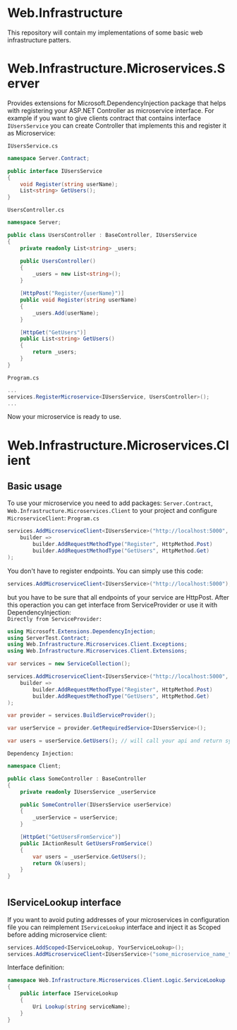 # Web.Infrastructure
This repository will contain my implementations of some basic web infrastructure patters.

# Web.Infrastructure.Microservices.Server
Provides extensions for Microsoft.DependencyInjection package that helps with registering your ASP.NET Controller as microservice interface. For example if you want to give clients contract that contains interface `IUsersService` you can create Controller that implements this and register it as Microservice:

`IUsersService.cs`
```C#
namespace Server.Contract;

public interface IUsersService
{
    void Register(string userName);
    List<string> GetUsers();
}
```

`UsersController.cs`
```C#
namespace Server;

public class UsersController : BaseController, IUsersService
{
    private readonly List<string> _users;

    public UsersController()
    {
        _users = new List<string>();
    }

    [HttpPost("Register/{userName}")]
    public void Register(string userName)
    {
        _users.Add(userName);
    }

    [HttpGet("GetUsers")]
    public List<string> GetUsers()
    {
        return _users;
    }
}
```

`Program.cs`
```C#
...
services.RegisterMicroservice<IUsersService, UsersController>();
...
```
Now your microservice is ready to use.

# Web.Infrastructure.Microservices.Client
## Basic usage
To use your microservice you need to add packages: `Server.Contract`, `Web.Infrastructure.Microservices.Client` to your project and configure `MicroserviceClient`:
`Program.cs`
```C#
services.AddMicroserviceClient<IUsersService>("http://localhost:5000", 
    builder => 
        builder.AddRequestMethodType("Register", HttpMethod.Post)
        builder.AddRequestMethodType("GetUsers", HttpMethod.Get)
);
```
You don't have to register endpoints. You can simply use this code:
```C#
services.AddMicroserviceClient<IUsersService>("http://localhost:5000");
```
but you have to be sure that all endpoints of your service are HttpPost. After this operaction you can get interface from ServiceProvider or use it with DependencyInjection:
<br/>
`Directly from ServiceProvider:`

```C#
using Microsoft.Extensions.DependencyInjection;
using ServerTest.Contract;
using Web.Infrastructure.Microservices.Client.Exceptions;
using Web.Infrastructure.Microservices.Client.Extensions;

var services = new ServiceCollection();

services.AddMicroserviceClient<IUsersService>("http://localhost:5000", 
    builder => 
        builder.AddRequestMethodType("Register", HttpMethod.Post)
        builder.AddRequestMethodType("GetUsers", HttpMethod.Get)
);

var provider = services.BuildServiceProvider();

var userService = provider.GetRequiredService<IUsersService>();

var users = userService.GetUsers(); // will call your api and return synchronous data
```

`Dependency Injection:`

```C#
namespace Client;

public class SomeController : BaseController
{
    private readonly IUsersService _userService

    public SomeController(IUsersService userService)
    {
        _userService = userService;
    }

    [HttpGet("GetUsersFromService")]
    public IActionResult GetUsersFromService()
    {
        var users = _userService.GetUsers();
        return Ok(users);
    }
}
```
#
## IServiceLookup interface
If you want to avoid puting addresses of your microservices in configuration file you can reimplement `IServiceLookup` interface and inject it as Scoped before adding microservice client:
```C#
services.AddScoped<IServiceLookup, YourServiceLookup>();
services.AddMicroserviceClient<IUsersService>("some_microservice_name_that_your_implementation_can_recognize");
```

Interface definition:
```C#
namespace Web.Infrastructure.Microservices.Client.Logic.ServiceLookup
{
    public interface IServiceLookup
    {
        Uri Lookup(string serviceName);
    }
}
```